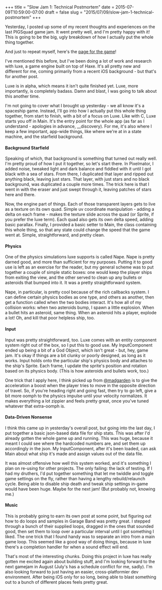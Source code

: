 +++
title = "Slow Jam 1: Technical Postmortem"
date = 2015-07-09T10:59:00-07:00
draft = false
slug = "2015/07/09/slow-jam-1-technical-postmortem"
+++

Yesterday, I posted up some of my recent thoughts and experiences on the last PIGSquad game jam.  It went pretty well, and I'm pretty happy with it!  This is going to be the big, ugly breakdown of how I actually put the whole thing together.

And just to repeat myself, here's the [page for the game](http://jtruher.itch.io/3720-1)!

<!--more-->

I've mentioned this before, but I've been doing a lot of work and research with luxe, a game engine built on top of Haxe.  It's all pretty new and different for me, coming primarily from a recent iOS background - but that's for another post.

Luxe is in alpha, which means it isn't quite finished yet.  Luxe, more importantly, is completely badass.  Damn and blast, I was going to talk about this another time.

I'm not going to cover what I brought up yesterday - we all know it's a spaceship game.  Instead, I'll go into how I actually put this whole thing together, from start to finish, with a bit of a focus on Luxe.  Like with C, Luxe starts you off in Main.  It's the entry point for the whole app (as far as I understand - apologies in advance, __discovery).  For me, it's also where I keep a few important, app-wide things, like where we're at in a state machine, and the starfield background.

#### Background Starfield

Speaking of which, that background is something that turned out really well.  I'm pretty proud of how I put it together, so let's start there.  In Pixelmator, I added noise, tweaked light and dark balance and fiddled with it until I got black with a sea of stars.  From there, I duplicated that layer and ripped out anything black, leaving just stars.  That layer, with just stars and no black background, was duplicated a couple more times.  The trick here is that I went in with the eraser and just swept through it, leaving patches of stars here and there.

Now, the engine part of things.  Each of those transparent layers gets to live as a texture on its own quad.  Simple uv coordinate manipulation - adding a delta on each frame - makes the texture slide across the quad (or Sprite, if you prefer the luxe term).  Each quad also gets its own delta speed, adding basic parallax.  Finally, I provided a basic setter to Main, the class containing this whole thing, so that any state could change the speed that the game went at.  Simple, straightforward, and pretty clean.

#### Physics

One of the physics simulations luxe supports is called Nape.  Nape is pretty darned good, and more than sufficient for my purposes.  Putting it to good use is left as an exercise for the reader, but my general scheme was to put together a couple of simple static boxes: one would keep the player ships from exiting the view, and the other served to clean up any bullets or asteroids that bumped into it.  It was a pretty straightforward system.

Nape, in particular, is pretty cool because of the rich callbacks system.  I can define certain physics bodies as one type, and others as another, then get a function called when the two bodies interact.  It's how all of my collision works: when two asteroids bump, I spawn a little explosion.  When a bullet hits an asteroid, same thing.  When an asteroid hits a player, explode a lot!  Oh, and kill that poor helpless ship, too.

#### Input

Input was pretty straightforward, too.  Luxe comes with an entity component system right out of the box, so I put this to good use.  My InputComponent ended up being a bit of a God Object, which isn't great - but, hey, game jam.  It's okay if things are a bit clunky or poorly designed, as long as it works.  Input holds onto the particular ship's physics body and attaches to the ship's Sprite.  Each frame, I update the sprite's position and rotation based on its physics body.  (This is how asteroids and bullets work, too.)

One trick that I apply here, I think picked up from [@madgarden](http://www.madgarden.net) is to give the acceleration a boost when the player tries to move in the opposite direction of travel.  So, if you're heading right and going fast, then try to go left, give a bit more oomph to the physics impulse until your velocity normalizes.  It makes everything a lot zippier and feels pretty great, once you've tuned whatever that extra-oomph is.

#### Data-Driven Nonsense

I think this came up in yesterday's overall post, but going into the last day, I put together a basic json-based data file for ship stats.  This was after I'd already gotten the whole game up and running.  This was huge, because it meant I could see where the hardcoded numbers are, and set them up accordingly in the json.  My InputComponent, after it's been loaded, can ask Main about what ship it's made and assign values out of the data file.

It was almost offensive how well this system worked, and it's something I plan on re-using for other projects.  The only failing: the lack of testing.  If I had my druthers, I'd put together something that let me twiddle and toggle game settings on the fly, rather than having a lengthy rebuild/relaunch cycle.  Being able to disable ship death and tweak ship settings in-game would have been huge.  Maybe for the next jam!  (But probably not, knowing me.)

#### Music

This is probably going to earn its own post at some point, but figuring out how to do loops and samples in Garage Band was pretty great.  I stepped through a bunch of their supplied loops, dragged in the ones that sounded good, then set them to loop over a particular interval until I got something I liked.  The one trick that I found handy was to separate an intro from a main game loop.  This seemed like a good way of doing things, because in luxe there's a completion handler for when a sound effect will end.

That's most of the interesting chunks.  Doing this project in luxe has really gotten me excited again about building stuff, and I'm looking forward to the next gamejam in August (July's has a schedule conflict for me, sadly).  I'm also looking forward to just having an easier, cross-platformier dev environment.  After being iOS only for so long, being able to blast something out to a bunch of different places feels pretty great.
